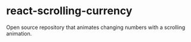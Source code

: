 # react-scrolling-currency
Open source repository that animates changing numbers with a scrolling animation.

